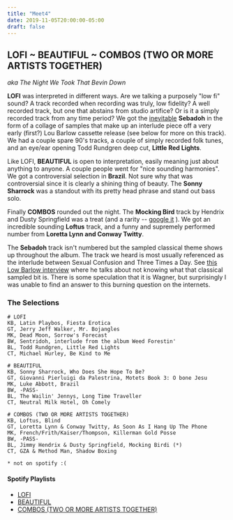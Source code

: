 ```yaml
---
title: "Meet4"
date: 2019-11-05T20:00:00-05:00
draft: false
---
```



## LOFI ~ BEAUTIFUL ~ COMBOS (TWO OR MORE ARTISTS TOGETHER)

_aka The Night We Took That Bevin Down_


**LOFI** was interpreted in different ways. Are we talking a purposely "low fi"
sound? A track recorded when recording was truly, low fidelity? A well recorded
track, but one that abstains from studio artifice? Or is it a simply recorded
track from any time period? We got the [inevitable](https://en.wikipedia.org/wiki/Lo-fi_music) **Sebadoh** in the form of a
collage of samples that make up an interlude piece off a very early (first?) Lou
Barlow cassette release (see below for more on this track). We had a couple
spare 90's tracks, a couple of simply recorded folk tunes, and an eye/ear
opening Todd Rundgren deep cut, **Little Red Lights**.

Like LOFI, **BEAUTIFUL** is open to interpretation, easily meaning just about
anything to anyone. A couple people went for "nice sounding harmonies". We got a
controversial selection in **Brazil**. Not sure why that was controversial since
it is clearly a shining thing of beauty. The **Sonny Sharrock** was a standout
with its pretty head phrase and stand out bass solo.

Finally **COMBOS** rounded out the night. The **Mocking Bird** track by Hendrix and Dusty Springfield
was a treat (and a rarity -- [google it](https://lmgtfy.com/?q=hendix+springfield+mocking+bird&s=g) ).
We got an incredible sounding **Loftus** track, and a funny and supremely 
performed number from **Loretta Lynn and Conway Twitty**.

The **Sebadoh** track isn't numbered but the sampled classical theme shows up
throughout the album. The track we heard is most usually referenced as the
interlude between Sexual Confusion and Three Times a Day. See [this Low Barlow
interview](https://indieethos.wordpress.com/2012/01/16/sebadohs-lou-barlow-talks-beginning-with-weed-forestin-soon-to-be-reissued-on-lp-an-indie-ethos-exclusive-part-1-of-2/)
where he talks about not knowing what that classical sampled bit is. There is
some speculation that it is Wagner, but surprisingly I was unable to find an
answer to this burning question on the internets.




### The Selections 
```
# LOFI
KB, Latin Playbos, Fiesta Erotica
GT, Jerry Jeff Walker, Mr. Bojangles
MK, Dead Moon, Sorrow's Forecast
BW, Sentridoh, interlude from the album Weed Forestin'
BL, Todd Rundgren, Little Red Lights
CT, Michael Hurley, Be Kind to Me

# BEAUTIFUL
KB, Sonny Sharrock, Who Does She Hope To Be?
GT, Giovanni Pierluigi da Palestrina, Motets Book 3: O bone Jesu
MK, Luke Abbott, Brazil
BW, -PASS-
BL, The Wailin' Jennys, Long Time Traveller
CT, Neutral Milk Hotel, Oh Comely

# COMBOS (TWO OR MORE ARTISTS TOGETHER)
KB, Loftus, Blind
GT, Loretta Lynn & Conway Twitty, As Soon As I Hang Up The Phone
MK, French/Frith/Kaiser/Thompson, Killerman Gold Posse
BW, -PASS-
BL, Jimmy Hendrix & Dusty Springfield, Mocking Birdi (*)
CT, GZA & Method Man, Shadow Boxing

* not on spotify :(
```

#### Spotify Playlists

- [LOFI](https://open.spotify.com/playlist/7axq8LhBXuwuVUZjReZsy5?si=vmyrUeLOS3qG8CZe4JVdtQ)
- [BEAUTIFUL](https://open.spotify.com/playlist/2pHLJrSsAtkxf0qketNQ0b?si=sG_BteHnTIGt8dJez63vPA)
- [COMBOS (TWO OR MORE ARTISTS TOGETHER)](https://open.spotify.com/playlist/2xvcW08xHcRCnPXQChBzOo?si=Bc3FnX1jQQiMTyLFw-jLOQ)


